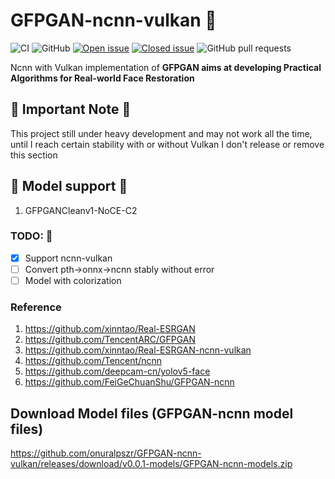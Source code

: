 # GFPGAN-ncnn-vulkan :construction:

![CI](https://github.com/onuralpszr/GFPGAN-ncnn-vulkan/workflows/CI/badge.svg)
![GitHub](https://img.shields.io/github/license/onuralpszr/GFPGAN-ncnn-vulkan?color=red)
[![Open issue](https://img.shields.io/github/issues/onuralpszr/GFPGAN-ncnn-vulkan)](https://github.com/onuralpszr/GFPGAN-ncnn-vulkan/issues)
[![Closed issue](https://img.shields.io/github/issues-closed/onuralpszr/GFPGAN-ncnn-vulkan)](https://github.com/onuralpszr/GFPGAN-ncnn-vulkan/issues)
![GitHub pull requests](https://img.shields.io/github/issues-pr-raw/onuralpszr/GFPGAN-ncnn-vulkan)

Ncnn with Vulkan implementation of **GFPGAN aims at developing Practical Algorithms for Real-world Face Restoration**

## :construction: Important Note :construction:
This project still under heavy development and may not work all the time, until I reach certain stability with or without Vulkan I don't release or remove this section

## :construction: Model support :construction:

1. GFPGANCleanv1-NoCE-C2

### TODO: :bookmark_tabs:
- [x] Support ncnn-vulkan
- [ ] Convert pth->onnx->ncnn stably without error 
- [ ] Model with colorization

### Reference  
1. https://github.com/xinntao/Real-ESRGAN  
2. https://github.com/TencentARC/GFPGAN  
3. https://github.com/xinntao/Real-ESRGAN-ncnn-vulkan  
3. https://github.com/Tencent/ncnn  
4. https://github.com/deepcam-cn/yolov5-face 
5. https://github.com/FeiGeChuanShu/GFPGAN-ncnn


## Download Model files (GFPGAN-ncnn model files) 

https://github.com/onuralpszr/GFPGAN-ncnn-vulkan/releases/download/v0.0.1-models/GFPGAN-ncnn-models.zip
